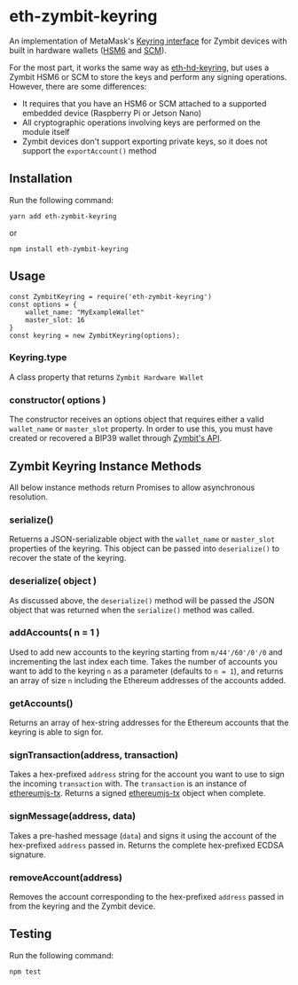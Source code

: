 # eth-zymbit-keyring

An implementation of MetaMask's [Keyring interface](https://github.com/MetaMask/eth-simple-keyring#the-keyring-class-protocol) for Zymbit devices with built in hardware wallets ([HSM6](https://www.zymbit.com/hsm6/) and [SCM](https://www.zymbit.com/scm/)).

For the most part, it works the same way as [eth-hd-keyring](https://github.com/MetaMask/eth-hd-keyring), but uses a Zymbit HSM6 or SCM to store the keys and perform any signing operations. However, there are some differences:

- It requires that you have an HSM6 or SCM attached to a supported embedded device (Raspberry Pi or Jetson Nano)
- All cryptographic operations involving keys are performed on the module itself
- Zymbit devices don't support exporting private keys, so it does not support the `exportAccount()` method 

Installation
-------
Run the following command:

`yarn add eth-zymbit-keyring`

or

`npm install eth-zymbit-keyring`

Usage
-------

```
const ZymbitKeyring = require('eth-zymbit-keyring')
const options = {
    wallet_name: "MyExampleWallet"
    master_slot: 16
}
const keyring = new ZymbitKeyring(options);
```

### Keyring.type

A class property that returns `Zymbit Hardware Wallet`

### constructor( options )

The constructor receives an options object that requires either a valid `wallet_name` or `master_slot` property. In order to use this, you must have created or recovered a BIP39 wallet through [Zymbit's API](https://docs.zymbit.com/tutorials/digital-wallet/wallet-example/).

## Zymbit Keyring Instance Methods

All below instance methods return Promises to allow asynchronous resolution.

### serialize()

Retuerns a JSON-serializable object with the `wallet_name` or `master_slot` properties of the keyring. This object can be passed into `deserialize()` to recover the state of the keyring. 

### deserialize( object )

As discussed above, the `deserialize()` method will be passed the JSON object that was returned when the `serialize()` method was called.

### addAccounts( n = 1 )

Used to add new accounts to the keyring starting from `m/44'/60'/0'/0` and incrementing the last index each time. Takes the number of accounts you want to add to the keyring `n` as a parameter (defaults to `n = 1`), and returns an array of size `n` including the Ethereum addresses of the accounts added.

### getAccounts()

Returns an array of hex-string addresses for the Ethereum accounts that the keyring is able to sign for.

### signTransaction(address, transaction)

Takes a hex-prefixed `address` string for the account you want to use to sign the incoming `transaction` with. The `transaction` is an instance of [ethereumjs-tx](https://github.com/ethereumjs/ethereumjs-tx). Returns a signed [ethereumjs-tx](https://github.com/ethereumjs/ethereumjs-tx) object when complete.

### signMessage(address, data)

Takes a pre-hashed message (`data`) and signs it using the account of the hex-prefixed `address` passed in. Returns the complete hex-prefixed ECDSA signature.

### removeAccount(address)

Removes the account corresponding to the hex-prefixed `address` passed in from the keyring and the Zymbit device.

Testing
-------
Run the following command:

`npm test`